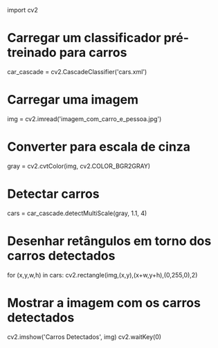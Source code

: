 import cv2

# Carregar um classificador pré-treinado para carros
car_cascade = cv2.CascadeClassifier('cars.xml')

# Carregar uma imagem
img = cv2.imread('imagem_com_carro_e_pessoa.jpg')

# Converter para escala de cinza
gray = cv2.cvtColor(img, cv2.COLOR_BGR2GRAY)

# Detectar carros
cars = car_cascade.detectMultiScale(gray, 1.1, 4)

# Desenhar retângulos em torno dos carros detectados
for (x,y,w,h) in cars:
    cv2.rectangle(img,(x,y),(x+w,y+h),(0,255,0),2)

# Mostrar a imagem com os carros detectados
cv2.imshow('Carros Detectados', img)
cv2.waitKey(0)
